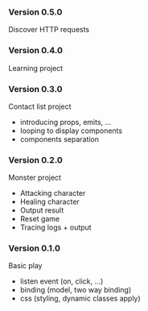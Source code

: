 ### Version 0.5.0

Discover HTTP requests

### Version 0.4.0

Learning project

### Version 0.3.0

Contact list project

- introducing props, emits, ...
- looping to display components
- components separation

### Version 0.2.0

Monster project

- Attacking character
- Healing character
- Output result
- Reset game
- Tracing logs + output

### Version 0.1.0

Basic play

- listen event (on, click, ...)
- binding (model, two way binding)
- css (styling, dynamic classes apply)
